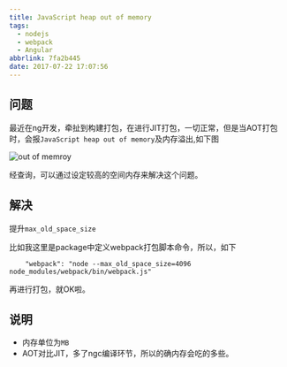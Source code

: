 ```yaml
---
title: JavaScript heap out of memory
tags:
  - nodejs
  - webpack
  - Angular
abbrlink: 7fa2b445
date: 2017-07-22 17:07:56
---
```

## 问题
最近在ng开发，牵扯到构建打包，在进行JIT打包，一切正常，但是当AOT打包时，会报`JavaScript heap out of memory`及内存溢出,如下图

![out of memroy](http://static.1991421.cn/JavaScript%20heap%20out%20of%20memory.jpg)

经查询，可以通过设定较高的空间内存来解决这个问题。

## 解决
提升`max_old_space_size`

比如我这里是package中定义webpack打包脚本命令，所以，如下

```
    "webpack": "node --max_old_space_size=4096 node_modules/webpack/bin/webpack.js"
```
再进行打包，就OK啦。

## 说明
+ 内存单位为`MB`
+ AOT对比JIT，多了ngc编译环节，所以的确内存会吃的多些。

